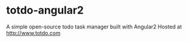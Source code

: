 # totdo-angular2
A simple open-source todo task manager built with Angular2 
Hosted at http://www.totdo.com
